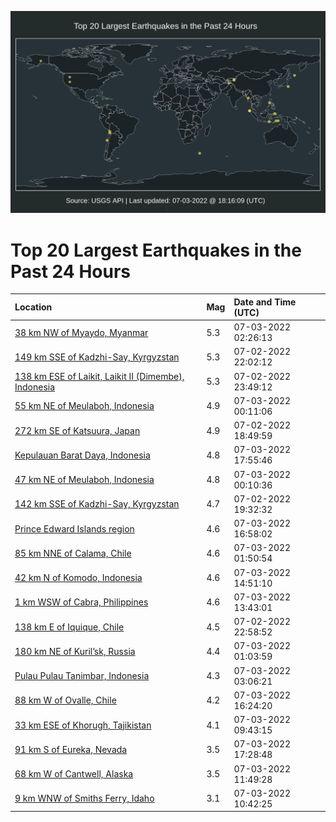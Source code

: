 ![Map](./map.png)

# Top 20 Largest Earthquakes in the Past 24 Hours

| Location | Mag | Date and Time (UTC) |
|:---|:---|:---|
| [38 km NW of Myaydo, Myanmar](https://earthquake.usgs.gov/earthquakes/eventpage/us6000hzh5) | 5.3 | 07-03-2022 02:26:13 |
| [149 km SSE of Kadzhi-Say, Kyrgyzstan](https://earthquake.usgs.gov/earthquakes/eventpage/us6000hzg9) | 5.3 | 07-02-2022 22:02:12 |
| [138 km ESE of Laikit, Laikit II (Dimembe), Indonesia](https://earthquake.usgs.gov/earthquakes/eventpage/us6000hzgi) | 5.3 | 07-02-2022 23:49:12 |
| [55 km NE of Meulaboh, Indonesia](https://earthquake.usgs.gov/earthquakes/eventpage/us6000hzh9) | 4.9 | 07-03-2022 00:11:06 |
| [272 km SE of Katsuura, Japan](https://earthquake.usgs.gov/earthquakes/eventpage/us6000hzfe) | 4.9 | 07-02-2022 18:49:59 |
| [Kepulauan Barat Daya, Indonesia](https://earthquake.usgs.gov/earthquakes/eventpage/us6000hzkl) | 4.8 | 07-03-2022 17:55:46 |
| [47 km NE of Meulaboh, Indonesia](https://earthquake.usgs.gov/earthquakes/eventpage/us6000hzgp) | 4.8 | 07-03-2022 00:10:36 |
| [142 km SSE of Kadzhi-Say, Kyrgyzstan](https://earthquake.usgs.gov/earthquakes/eventpage/us6000hzfk) | 4.7 | 07-02-2022 19:32:32 |
| [Prince Edward Islands region](https://earthquake.usgs.gov/earthquakes/eventpage/us6000hzkc) | 4.6 | 07-03-2022 16:58:02 |
| [85 km NNE of Calama, Chile](https://earthquake.usgs.gov/earthquakes/eventpage/us6000hzh0) | 4.6 | 07-03-2022 01:50:54 |
| [42 km N of Komodo, Indonesia](https://earthquake.usgs.gov/earthquakes/eventpage/us6000hzjv) | 4.6 | 07-03-2022 14:51:10 |
| [1 km WSW of Cabra, Philippines](https://earthquake.usgs.gov/earthquakes/eventpage/us6000hzjn) | 4.6 | 07-03-2022 13:43:01 |
| [138 km E of Iquique, Chile](https://earthquake.usgs.gov/earthquakes/eventpage/us6000hzge) | 4.5 | 07-02-2022 22:58:52 |
| [180 km NE of Kuril’sk, Russia](https://earthquake.usgs.gov/earthquakes/eventpage/us6000hzgv) | 4.4 | 07-03-2022 01:03:59 |
| [Pulau Pulau Tanimbar, Indonesia](https://earthquake.usgs.gov/earthquakes/eventpage/us6000hzhb) | 4.3 | 07-03-2022 03:06:21 |
| [88 km W of Ovalle, Chile](https://earthquake.usgs.gov/earthquakes/eventpage/us6000hzk6) | 4.2 | 07-03-2022 16:24:20 |
| [33 km ESE of Khorugh, Tajikistan](https://earthquake.usgs.gov/earthquakes/eventpage/us6000hziq) | 4.1 | 07-03-2022 09:43:15 |
| [91 km S of Eureka, Nevada](https://earthquake.usgs.gov/earthquakes/eventpage/nn00842158) | 3.5 | 07-03-2022 17:28:48 |
| [68 km W of Cantwell, Alaska](https://earthquake.usgs.gov/earthquakes/eventpage/ak0228ghq6rr) | 3.5 | 07-03-2022 11:49:28 |
| [9 km WNW of Smiths Ferry, Idaho](https://earthquake.usgs.gov/earthquakes/eventpage/us6000hziu) | 3.1 | 07-03-2022 10:42:25 |
